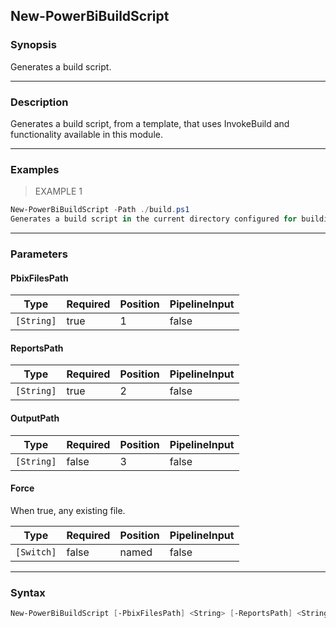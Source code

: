 New-PowerBiBuildScript
----------------------

### Synopsis
Generates a build script.

---

### Description

Generates a build script, from a template, that uses InvokeBuild and functionality available in this module.

---

### Examples
> EXAMPLE 1

```PowerShell
New-PowerBiBuildScript -Path ./build.ps1
Generates a build script in the current directory configured for building & publishing Bicep modules.
```

---

### Parameters
#### **PbixFilesPath**

|Type      |Required|Position|PipelineInput|
|----------|--------|--------|-------------|
|`[String]`|true    |1       |false        |

#### **ReportsPath**

|Type      |Required|Position|PipelineInput|
|----------|--------|--------|-------------|
|`[String]`|true    |2       |false        |

#### **OutputPath**

|Type      |Required|Position|PipelineInput|
|----------|--------|--------|-------------|
|`[String]`|false   |3       |false        |

#### **Force**
When true, any existing file.

|Type      |Required|Position|PipelineInput|
|----------|--------|--------|-------------|
|`[Switch]`|false   |named   |false        |

---

### Syntax
```PowerShell
New-PowerBiBuildScript [-PbixFilesPath] <String> [-ReportsPath] <String> [[-OutputPath] <String>] [-Force] [<CommonParameters>]
```
